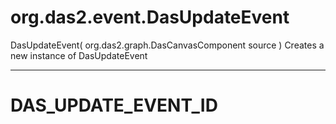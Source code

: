 # org.das2.event.DasUpdateEvent
DasUpdateEvent( org.das2.graph.DasCanvasComponent source )
Creates a new instance of DasUpdateEvent

***
<a name="DAS_UPDATE_EVENT_ID"></a>
# DAS_UPDATE_EVENT_ID



